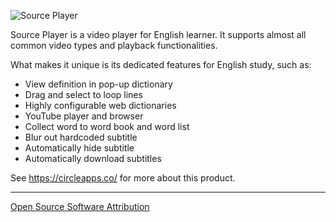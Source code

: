 ![Source Player](https://circleapps.co/img/screenshots/popup_big.png)

Source Player is a video player for English learner. It supports almost all common video types and playback functionalities.

What makes it unique is its dedicated features for English study, such as:

* View definition in pop-up dictionary
* Drag and select to loop lines
* Highly configurable web dictionaries
* YouTube player and browser 
* Collect word to word book and word list
* Blur out hardcoded subtitle 
* Automatically hide subtitle 
* Automatically download subtitles
 

See https://circleapps.co/ for more about this product.

------

[Open Source Software Attribution](https://github.com/circleapps/sourceplayer/wiki/Open-Source-Software-Attribution)
